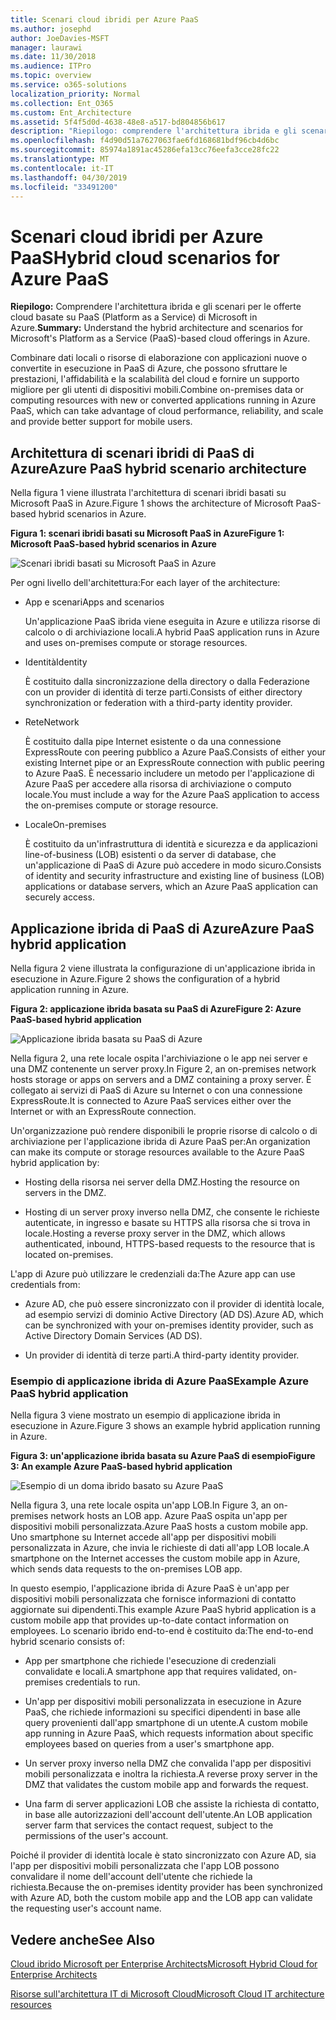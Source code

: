 ```yaml
---
title: Scenari cloud ibridi per Azure PaaS
ms.author: josephd
author: JoeDavies-MSFT
manager: laurawi
ms.date: 11/30/2018
ms.audience: ITPro
ms.topic: overview
ms.service: o365-solutions
localization_priority: Normal
ms.collection: Ent_O365
ms.custom: Ent_Architecture
ms.assetid: 5f4f5d0d-4638-48e8-a517-bd804856b617
description: "Riepilogo: comprendere l'architettura ibrida e gli scenari per le offerte cloud di Microsoft come servizio (PaaS) in Azure."
ms.openlocfilehash: f4d90d51a7627063fae6fd168681bdf96cb4d6bc
ms.sourcegitcommit: 85974a1891ac45286efa13cc76eefa3cce28fc22
ms.translationtype: MT
ms.contentlocale: it-IT
ms.lasthandoff: 04/30/2019
ms.locfileid: "33491200"
---
```

# <a name="hybrid-cloud-scenarios-for-azure-paas"></a><span data-ttu-id="eeebb-103">Scenari cloud ibridi per Azure PaaS</span><span class="sxs-lookup"><span data-stu-id="eeebb-103">Hybrid cloud scenarios for Azure PaaS</span></span>

 <span data-ttu-id="eeebb-104">**Riepilogo:** Comprendere l'architettura ibrida e gli scenari per le offerte cloud basate su PaaS (Platform as a Service) di Microsoft in Azure.</span><span class="sxs-lookup"><span data-stu-id="eeebb-104">**Summary:** Understand the hybrid architecture and scenarios for Microsoft's Platform as a Service (PaaS)-based cloud offerings in Azure.</span></span>
  
<span data-ttu-id="eeebb-105">Combinare dati locali o risorse di elaborazione con applicazioni nuove o convertite in esecuzione in PaaS di Azure, che possono sfruttare le prestazioni, l'affidabilità e la scalabilità del cloud e fornire un supporto migliore per gli utenti di dispositivi mobili.</span><span class="sxs-lookup"><span data-stu-id="eeebb-105">Combine on-premises data or computing resources with new or converted applications running in Azure PaaS, which can take advantage of cloud performance, reliability, and scale and provide better support for mobile users.</span></span> 
  
## <a name="azure-paas-hybrid-scenario-architecture"></a><span data-ttu-id="eeebb-106">Architettura di scenari ibridi di PaaS di Azure</span><span class="sxs-lookup"><span data-stu-id="eeebb-106">Azure PaaS hybrid scenario architecture</span></span>

<span data-ttu-id="eeebb-107">Nella figura 1 viene illustrata l'architettura di scenari ibridi basati su Microsoft PaaS in Azure.</span><span class="sxs-lookup"><span data-stu-id="eeebb-107">Figure 1 shows the architecture of Microsoft PaaS-based hybrid scenarios in Azure.</span></span>
  
<span data-ttu-id="eeebb-108">**Figura 1: scenari ibridi basati su Microsoft PaaS in Azure**</span><span class="sxs-lookup"><span data-stu-id="eeebb-108">**Figure 1: Microsoft PaaS-based hybrid scenarios in Azure**</span></span>

![Scenari ibridi basati su Microsoft PaaS in Azure](media/Hybrid-Poster/Hybrid-Cloud-Stack-PaaS.png)
  
<span data-ttu-id="eeebb-110">Per ogni livello dell'architettura:</span><span class="sxs-lookup"><span data-stu-id="eeebb-110">For each layer of the architecture:</span></span>
  
- <span data-ttu-id="eeebb-111">App e scenari</span><span class="sxs-lookup"><span data-stu-id="eeebb-111">Apps and scenarios</span></span>
    
    <span data-ttu-id="eeebb-112">Un'applicazione PaaS ibrida viene eseguita in Azure e utilizza risorse di calcolo o di archiviazione locali.</span><span class="sxs-lookup"><span data-stu-id="eeebb-112">A hybrid PaaS application runs in Azure and uses on-premises compute or storage resources.</span></span>
    
- <span data-ttu-id="eeebb-113">Identità</span><span class="sxs-lookup"><span data-stu-id="eeebb-113">Identity</span></span>
    
    <span data-ttu-id="eeebb-114">È costituito dalla sincronizzazione della directory o dalla Federazione con un provider di identità di terze parti.</span><span class="sxs-lookup"><span data-stu-id="eeebb-114">Consists of either directory synchronization or federation with a third-party identity provider.</span></span>
    
- <span data-ttu-id="eeebb-115">Rete</span><span class="sxs-lookup"><span data-stu-id="eeebb-115">Network</span></span>
    
    <span data-ttu-id="eeebb-116">È costituito dalla pipe Internet esistente o da una connessione ExpressRoute con peering pubblico a Azure PaaS.</span><span class="sxs-lookup"><span data-stu-id="eeebb-116">Consists of either your existing Internet pipe or an ExpressRoute connection with public peering to Azure PaaS.</span></span> <span data-ttu-id="eeebb-117">È necessario includere un metodo per l'applicazione di Azure PaaS per accedere alla risorsa di archiviazione o computo locale.</span><span class="sxs-lookup"><span data-stu-id="eeebb-117">You must include a way for the Azure PaaS application to access the on-premises compute or storage resource.</span></span>
    
- <span data-ttu-id="eeebb-118">Locale</span><span class="sxs-lookup"><span data-stu-id="eeebb-118">On-premises</span></span>
    
    <span data-ttu-id="eeebb-119">È costituito da un'infrastruttura di identità e sicurezza e da applicazioni line-of-business (LOB) esistenti o da server di database, che un'applicazione di PaaS di Azure può accedere in modo sicuro.</span><span class="sxs-lookup"><span data-stu-id="eeebb-119">Consists of identity and security infrastructure and existing line of business (LOB) applications or database servers, which an Azure PaaS application can securely access.</span></span>
    
## <a name="azure-paas-hybrid-application"></a><span data-ttu-id="eeebb-120">Applicazione ibrida di PaaS di Azure</span><span class="sxs-lookup"><span data-stu-id="eeebb-120">Azure PaaS hybrid application</span></span>

<span data-ttu-id="eeebb-121">Nella figura 2 viene illustrata la configurazione di un'applicazione ibrida in esecuzione in Azure.</span><span class="sxs-lookup"><span data-stu-id="eeebb-121">Figure 2 shows the configuration of a hybrid application running in Azure.</span></span>
  
<span data-ttu-id="eeebb-122">**Figura 2: applicazione ibrida basata su PaaS di Azure**</span><span class="sxs-lookup"><span data-stu-id="eeebb-122">**Figure 2: Azure PaaS-based hybrid application**</span></span>

![Applicazione ibrida basata su PaaS di Azure](media/Hybrid-Poster/Hybrid-Cloud-Stack-PaaS-Apps.png)
  
<span data-ttu-id="eeebb-124">Nella figura 2, una rete locale ospita l'archiviazione o le app nei server e una DMZ contenente un server proxy.</span><span class="sxs-lookup"><span data-stu-id="eeebb-124">In Figure 2, an on-premises network hosts storage or apps on servers and a DMZ containing a proxy server.</span></span> <span data-ttu-id="eeebb-125">È collegato ai servizi di PaaS di Azure su Internet o con una connessione ExpressRoute.</span><span class="sxs-lookup"><span data-stu-id="eeebb-125">It is connected to Azure PaaS services either over the Internet or with an ExpressRoute connection.</span></span>
  
<span data-ttu-id="eeebb-126">Un'organizzazione può rendere disponibili le proprie risorse di calcolo o di archiviazione per l'applicazione ibrida di Azure PaaS per:</span><span class="sxs-lookup"><span data-stu-id="eeebb-126">An organization can make its compute or storage resources available to the Azure PaaS hybrid application by:</span></span>
  
- <span data-ttu-id="eeebb-127">Hosting della risorsa nei server della DMZ.</span><span class="sxs-lookup"><span data-stu-id="eeebb-127">Hosting the resource on servers in the DMZ.</span></span>
    
- <span data-ttu-id="eeebb-128">Hosting di un server proxy inverso nella DMZ, che consente le richieste autenticate, in ingresso e basate su HTTPS alla risorsa che si trova in locale.</span><span class="sxs-lookup"><span data-stu-id="eeebb-128">Hosting a reverse proxy server in the DMZ, which allows authenticated, inbound, HTTPS-based requests to the resource that is located on-premises.</span></span>
    
<span data-ttu-id="eeebb-129">L'app di Azure può utilizzare le credenziali da:</span><span class="sxs-lookup"><span data-stu-id="eeebb-129">The Azure app can use credentials from:</span></span>
  
- <span data-ttu-id="eeebb-130">Azure AD, che può essere sincronizzato con il provider di identità locale, ad esempio servizi di dominio Active Directory (AD DS).</span><span class="sxs-lookup"><span data-stu-id="eeebb-130">Azure AD, which can be synchronized with your on-premises identity provider, such as Active Directory Domain Services (AD DS).</span></span>
    
- <span data-ttu-id="eeebb-131">Un provider di identità di terze parti.</span><span class="sxs-lookup"><span data-stu-id="eeebb-131">A third-party identity provider.</span></span>
    
### <a name="example-azure-paas-hybrid-application"></a><span data-ttu-id="eeebb-132">Esempio di applicazione ibrida di Azure PaaS</span><span class="sxs-lookup"><span data-stu-id="eeebb-132">Example Azure PaaS hybrid application</span></span>

<span data-ttu-id="eeebb-133">Nella figura 3 viene mostrato un esempio di applicazione ibrida in esecuzione in Azure.</span><span class="sxs-lookup"><span data-stu-id="eeebb-133">Figure 3 shows an example hybrid application running in Azure.</span></span>
  
<span data-ttu-id="eeebb-134">**Figura 3: un'applicazione ibrida basata su Azure PaaS di esempio**</span><span class="sxs-lookup"><span data-stu-id="eeebb-134">**Figure 3: An example Azure PaaS-based hybrid application**</span></span>

![Esempio di un doma ibrido basato su Azure PaaS](media/Hybrid-Poster/Hybrid-Cloud-Stack-PaaS-Apps-Ex.png)
  
<span data-ttu-id="eeebb-136">Nella figura 3, una rete locale ospita un'app LOB.</span><span class="sxs-lookup"><span data-stu-id="eeebb-136">In Figure 3, an on-premises network hosts an LOB app.</span></span> <span data-ttu-id="eeebb-137">Azure PaaS ospita un'app per dispositivi mobili personalizzata.</span><span class="sxs-lookup"><span data-stu-id="eeebb-137">Azure PaaS hosts a custom mobile app.</span></span> <span data-ttu-id="eeebb-138">Uno smartphone su Internet accede all'app per dispositivi mobili personalizzata in Azure, che invia le richieste di dati all'app LOB locale.</span><span class="sxs-lookup"><span data-stu-id="eeebb-138">A smartphone on the Internet accesses the custom mobile app in Azure, which sends data requests to the on-premises LOB app.</span></span>
  
<span data-ttu-id="eeebb-139">In questo esempio, l'applicazione ibrida di Azure PaaS è un'app per dispositivi mobili personalizzata che fornisce informazioni di contatto aggiornate sui dipendenti.</span><span class="sxs-lookup"><span data-stu-id="eeebb-139">This example Azure PaaS hybrid application is a custom mobile app that provides up-to-date contact information on employees.</span></span> <span data-ttu-id="eeebb-140">Lo scenario ibrido end-to-end è costituito da:</span><span class="sxs-lookup"><span data-stu-id="eeebb-140">The end-to-end hybrid scenario consists of:</span></span>
  
- <span data-ttu-id="eeebb-141">App per smartphone che richiede l'esecuzione di credenziali convalidate e locali.</span><span class="sxs-lookup"><span data-stu-id="eeebb-141">A smartphone app that requires validated, on-premises credentials to run.</span></span>
    
- <span data-ttu-id="eeebb-142">Un'app per dispositivi mobili personalizzata in esecuzione in Azure PaaS, che richiede informazioni su specifici dipendenti in base alle query provenienti dall'app smartphone di un utente.</span><span class="sxs-lookup"><span data-stu-id="eeebb-142">A custom mobile app running in Azure PaaS, which requests information about specific employees based on queries from a user's smartphone app.</span></span>
    
- <span data-ttu-id="eeebb-143">Un server proxy inverso nella DMZ che convalida l'app per dispositivi mobili personalizzata e inoltra la richiesta.</span><span class="sxs-lookup"><span data-stu-id="eeebb-143">A reverse proxy server in the DMZ that validates the custom mobile app and forwards the request.</span></span>
    
- <span data-ttu-id="eeebb-144">Una farm di server applicazioni LOB che assiste la richiesta di contatto, in base alle autorizzazioni dell'account dell'utente.</span><span class="sxs-lookup"><span data-stu-id="eeebb-144">An LOB application server farm that services the contact request, subject to the permissions of the user's account.</span></span>
    
<span data-ttu-id="eeebb-145">Poiché il provider di identità locale è stato sincronizzato con Azure AD, sia l'app per dispositivi mobili personalizzata che l'app LOB possono convalidare il nome dell'account dell'utente che richiede la richiesta.</span><span class="sxs-lookup"><span data-stu-id="eeebb-145">Because the on-premises identity provider has been synchronized with Azure AD, both the custom mobile app and the LOB app can validate the requesting user's account name.</span></span>
  
## <a name="see-also"></a><span data-ttu-id="eeebb-146">Vedere anche</span><span class="sxs-lookup"><span data-stu-id="eeebb-146">See Also</span></span>

[<span data-ttu-id="eeebb-147">Cloud ibrido Microsoft per Enterprise Architects</span><span class="sxs-lookup"><span data-stu-id="eeebb-147">Microsoft Hybrid Cloud for Enterprise Architects</span></span>](microsoft-hybrid-cloud-for-enterprise-architects.md)
  
[<span data-ttu-id="eeebb-148">Risorse sull'architettura IT di Microsoft Cloud</span><span class="sxs-lookup"><span data-stu-id="eeebb-148">Microsoft Cloud IT architecture resources</span></span>](microsoft-cloud-it-architecture-resources.md)

